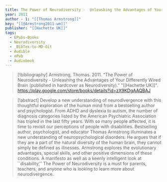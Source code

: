 ```yaml
---
title: The Power of Neurodiversity -  Unleashing the Advantages of Your Differently Wired Brain (published in hardcover as Neurodiversity)
year: 2011
author - 1: "[[Thomas Armstrong]]"
key: "[[@Armstrong2011-wm]]"
publisher: "[[Hachette UK]]"
tags:
  - EPubs-Books
  - Neurodiversity
  - _BibTex-to-MD-Git
  - Audible
  - ePub
  - Audiobook
---
```


> [!bibliography]
> Armstrong, Thomas. 2011. “The Power of Neurodiversity -  Unleashing the Advantages of Your Differently Wired Brain (published in hardcover as Neurodiversity).” "[[Hachette UK]]". https://play.google.com/store/books/details?id=zX9KDgAAQBAJ

> [!abstract]
> Develop a new understanding of neurodivergence with this thoughtful exploration of the human mind from a bestselling author and psychologist. From ADHD and dyslexia to autism, the number of diagnosis categories listed by the American Psychiatric Association has tripled in the last fifty years. With so many people affected, it is time to revisit our perceptions of people with disabilities. Bestselling author, psychologist, and educator Thomas Armstrong illuminates a new understanding of neuropsychological disorders. He argues that if they are a part of the natural diversity of the human brain, they cannot simply be defined as illnesses. Armstrong explores the evolutionary advantages, special skills, and other positive dimensions of these conditions. A manifesto as well as a keenly intelligent look at ``disability,'' The Power of Neurodiversity is a must for parents, teachers, and anyone who is looking to learn more about neurodivergence.